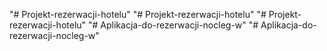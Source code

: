 "# Projekt-rezerwacji-hotelu" 
"# Projekt-rezerwacji-hotelu" 
"# Projekt-rezerwacji-hotelu" 
"# Aplikacja-do-rezerwacji-nocleg-w" 
"# Aplikacja-do-rezerwacji-nocleg-w" 
